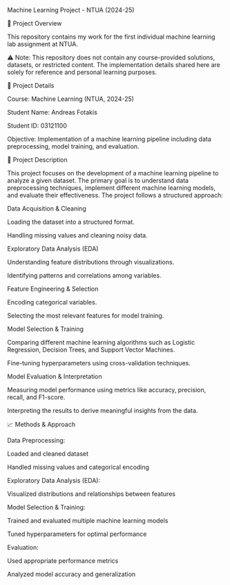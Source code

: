 Machine Learning Project - NTUA (2024-25)

🚀 Project Overview

This repository contains my work for the first individual machine learning lab assignment at NTUA.

⚠️ Note: This repository does not contain any course-provided solutions, datasets, or restricted content. The implementation details shared here are solely for reference and personal learning purposes.

📌 Project Details

Course: Machine Learning (NTUA, 2024-25)

Student Name: Andreas Fotakis

Student ID: 03121100

Objective: Implementation of a machine learning pipeline including data preprocessing, model training, and evaluation.

📖 Project Description

This project focuses on the development of a machine learning pipeline to analyze a given dataset. The primary goal is to understand data preprocessing techniques, implement different machine learning models, and evaluate their effectiveness. The project follows a structured approach:

Data Acquisition & Cleaning

Loading the dataset into a structured format.

Handling missing values and cleaning noisy data.

Exploratory Data Analysis (EDA)

Understanding feature distributions through visualizations.

Identifying patterns and correlations among variables.

Feature Engineering & Selection

Encoding categorical variables.

Selecting the most relevant features for model training.

Model Selection & Training

Comparing different machine learning algorithms such as Logistic Regression, Decision Trees, and Support Vector Machines.

Fine-tuning hyperparameters using cross-validation techniques.

Model Evaluation & Interpretation

Measuring model performance using metrics like accuracy, precision, recall, and F1-score.

Interpreting the results to derive meaningful insights from the data.


📈 Methods & Approach

Data Preprocessing:

Loaded and cleaned dataset

Handled missing values and categorical encoding

Exploratory Data Analysis (EDA):

Visualized distributions and relationships between features

Model Selection & Training:

Trained and evaluated multiple machine learning models

Tuned hyperparameters for optimal performance

Evaluation:

Used appropriate performance metrics

Analyzed model accuracy and generalization


